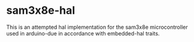 # sam3x8e-hal
This is an attempted hal implementation for the sam3x8e microcontroller used in arduino-due in accordance with embedded-hal traits.
